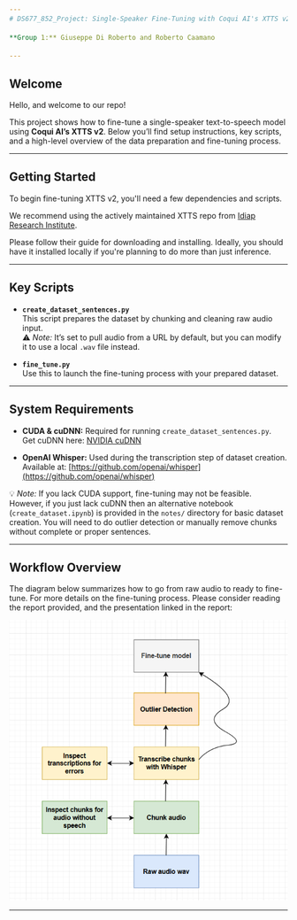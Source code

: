 ```yaml
---
# DS677_852_Project: Single-Speaker Fine-Tuning with Coqui AI's XTTS v2 Model

**Group 1:** Giuseppe Di Roberto and Roberto Caamano

---
```


## Welcome

Hello, and welcome to our repo!

This project shows how to fine-tune a single-speaker text-to-speech model using **Coqui AI’s XTTS v2**. Below you’ll find setup instructions, key scripts, and a high-level overview of the data preparation and fine-tuning process.

---

## Getting Started

To begin fine-tuning XTTS v2, you'll need a few dependencies and scripts.

We recommend using the actively maintained XTTS repo from [Idiap Research Institute](https://github.com/idiap/coqui-ai-TTS/tree/dev).

Please follow their guide for downloading and installing. Ideally, you should have it installed locally if you're planning to do more than just inference.

---

## Key Scripts

- **`create_dataset_sentences.py`**  
  This script prepares the dataset by chunking and cleaning raw audio input.  
  ⚠️ *Note:* It’s set to pull audio from a URL by default, but you can modify it to use a local `.wav` file instead.

- **`fine_tune.py`**  
  Use this to launch the fine-tuning process with your prepared dataset.

---

## System Requirements

- **CUDA & cuDNN:** Required for running `create_dataset_sentences.py`.  
  Get cuDNN here: [NVIDIA cuDNN](https://developer.nvidia.com/cudnn)

- **OpenAI Whisper:** Used during the transcription step of dataset creation.  
  Available at: [https://github.com/openai/whisper](https://github.com/openai/whisper)

💡 *Note:* If you lack CUDA support, fine-tuning may not be feasible. However, if you just lack cuDNN then an alternative notebook (`create_dataset.ipynb`) is provided in the `notes/` directory for basic dataset creation. You will need to do outlier detection or manually remove chunks without complete or proper sentences.

---

## Workflow Overview

The diagram below summarizes how to go from raw audio to ready to fine-tune. For more details on the fine-tuning process. Please consider reading the report provided, and the presentation linked in the report:

![Workflow Diagram](workflow.png)

---

